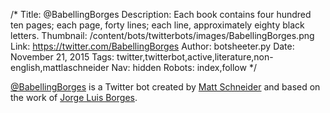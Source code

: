 /*
Title: @BabellingBorges
Description: Each book contains four hundred ten pages; each page, forty lines; each line, approximately eighty black letters.
Thumbnail: /content/bots/twitterbots/images/BabellingBorges.png
Link: https://twitter.com/BabellingBorges
Author: botsheeter.py
Date: November 21, 2015
Tags: twitter,twitterbot,active,literature,non-english,mattlaschneider
Nav: hidden
Robots: index,follow
*/

[@BabellingBorges](https://twitter.com/BabellingBorges) is a Twitter bot created by [Matt Schneider](https://twitter.com/mattlaschneider) and based on the work of [Jorge Luis Borges](https://en.wikipedia.org/wiki/Jorge_Luis_Borges).

